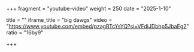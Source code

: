 +++
fragment = "youtube-video"
weight = 250
date = "2025-1-10"

title = ""
iframe_title = "big dawgs"
video = "https://www.youtube.com/embed/pzagBTcYsYQ?si=VFdiJDbhp5JbaEg2"
ratio = "16by9"

+++
